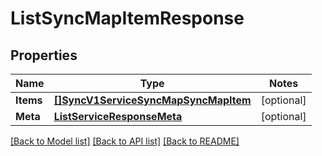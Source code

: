 # ListSyncMapItemResponse

## Properties
Name | Type | Notes
------------ | ------------- | -------------
**Items** | [**[]SyncV1ServiceSyncMapSyncMapItem**](sync.v1.service.sync_map.sync_map_item.md) | [optional] 
**Meta** | [**ListServiceResponseMeta**](ListServiceResponse_meta.md) | [optional] 

[[Back to Model list]](../README.md#documentation-for-models) [[Back to API list]](../README.md#documentation-for-api-endpoints) [[Back to README]](../README.md)


